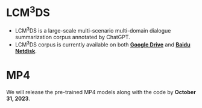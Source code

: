 # LCM<sup>3</sup>DS
- LCM<sup>3</sup>DS is a large-scale multi-scenario multi-domain dialogue summarization corpus annotated by ChatGPT.
- LCM<sup>3</sup>DS corpus is currently available on both [**Google Drive**](https://drive.google.com/file/d/1ZtuLcSJKlWJRNdPL8rlo0a2NCbcmDwq-/view?usp=sharing) and [**Baidu Netdisk**](https://pan.baidu.com/s/10oEgcjp2htMSIqz8GWc_kQ?pwd=fy5q).

# MP4
We will release the pre-trained MP4 models along with the code by **October 31, 2023**.
